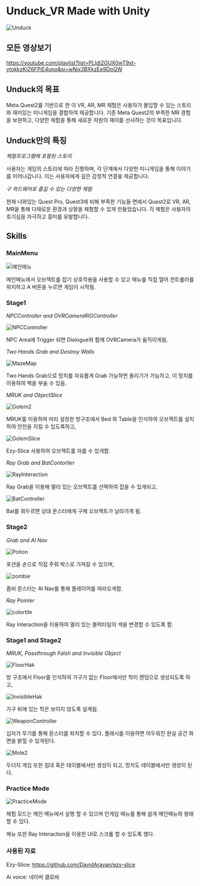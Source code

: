 # Unduck_VR Made with Unity

 ![Unduck](https://github.com/user-attachments/assets/5488a343-1f6e-443b-b21b-6c48b81bc194)


 
## 모든 영상보기

https://youtube.com/playlist?list=PLIdj2GUX0wT9xt-ytokkzKiZ6FPiE4unq&si=wNix3BXkzEe9DpQW

## Unduck의 목표

Meta Quest2를 기반으로 한 이 VR, AR, MR 체험은 사용자가 몰입할 수 있는 스토리와 재미있는 미니게임을 결합하여 제공합니다. 기존 Meta Quest2의 부족한 MR 경험을 보완하고, 다양한 체험을 통해 새로운 차원의 재미를 선사하는 것이 목표입니다.

## Unduck만의 특징

*체험프로그램에 포함된 스토리*

사용자는 게임의 스토리에 따라 진행하며, 각 단계에서 다양한 미니게임을 통해 이야기를 이어나갑니다. 이는 사용자에게 깊은 감정적 연결을 제공합니다.

  
*구 하드웨어로 즐길 수 있는 다양한 체험*

현재 나와있는 Quest Pro, Quest3에 비해 부족한 기능들 면에서 Quest2로 VR, AR, MR을 통해 다채로운 환경과 상황을 체험할 수 있게 만들었습니다. 각 체험은 사용자의 호기심을 자극하고 흥미를 유발합니다.

## Skills
### MainMenu

![메인메뉴](https://github.com/user-attachments/assets/c72540a2-2bf2-4c5d-8327-ff7784bb2994)

메인메뉴에서 오브젝트를 잡기 상호작용을 사용할 수 있고 메뉴를 직접 열어 컨트롤러를 위치하고 A 버튼을 누르면 게임이 시작됨.

### Stage1

*NPCController and OVRCameraRIGController*

![NPCController](https://github.com/user-attachments/assets/f7524f2f-b4e6-451b-92cf-e4dcc73612a7)

NPC Area에 Trigger 되면 Dialogue와 함께 OVRCamera가 움직이게됨.

*Two Hands Grab and Destroy Walls*

![MazeMap](https://github.com/user-attachments/assets/dcd32271-0ce7-4e17-9921-83f6d6b1915c)

Two Hands Grab으로 망치를 자유롭게 Grab 가능하면 돌리기가 가능하고, 이 망치를 이용하여 벽을 부술 수 있음.

*MRUK and ObjectSlice*

![Golem2](https://github.com/user-attachments/assets/e85ed1fe-715d-4c26-8efa-780727c80f13)

MRUK를 이용하여 미리 설정한 방구조에서 Bed 와 Table을 인식하여 오브젝트를 설치하여 안전을 지킬 수 있도록하고,

![GolemSlice](https://github.com/user-attachments/assets/87228c3a-9f17-486c-986b-dc6d08eb22d1)

 Ezy-Slice 사용하여 오브젝트를 자를 수 있게함.

*Ray Grab and BatContorller*

![RayInteraction](https://github.com/user-attachments/assets/7b5d8baf-4b52-4784-9f11-e048f93a8c3b)

Ray Grab을 이용해 멀리 있는 오브젝트를 선택하여 잡을 수 있게되고, 

![BatController](https://github.com/user-attachments/assets/0278bc17-66ee-4f75-9068-172534bb83b6)

Bat를 휘두르면 상대 몬스터에게 구체 오브젝트가 날라가게 됨.

### Stage2

*Grab and AI Nav*

![Potion](https://github.com/user-attachments/assets/0180809e-0a29-42b0-92b5-0ebb9333bddc)

포션을 손으로 직접 주워 박스로 가져갈 수 있으며, 

![zombie](https://github.com/user-attachments/assets/80ca4e3a-9dc6-4c4c-b22f-997b6f0a2cf0)

좀비 몬스터는 AI Nav를 통해 플레이어를 따라오게함.

*Ray Pointer*

![colortile](https://github.com/user-attachments/assets/b6f3e358-c4ff-4f00-9614-549c8fc449f4)

Ray Interaction을 이용하여 멀리 있는 블럭타일의 색을 변경할 수 있도록 함.

### Stage1 and Stage2

*MRUK, Passthrough Falsh and Invisible Object*

![FloorHak](https://github.com/user-attachments/assets/45cdf220-e7b1-4a58-9140-97d1d1b6840b)

방 구조에서 Floor를 인식하여 가구가 없는 Floor에서만 학이 랜덤으로 생성되도록 하고, 

![InvisibleHak](https://github.com/user-attachments/assets/cf4da47b-66f1-4c04-819e-5bec3849e26c)

가구 뒤에 있는 학은 보이지 않도록 설계됨.

![WeaponController](https://github.com/user-attachments/assets/0b22bcb6-a8c2-4e41-b09c-f2ddf09d5b9d)

십자가 무기를 통해 몬스터를 퇴치할 수 있다. 플래시를 이용하면 어두워진 현실 공간 화면을 밝힐 수 있게된다.

![Mole2](https://github.com/user-attachments/assets/7673c2fc-bebf-4cae-a3db-3cb5bf179e27)

두더지 게임 또한 침대 혹은 테이블에서만 생성이 되고, 망치도 테이블에서만 생성이 된다. 

### Practice Mode

![PracticeMode](https://github.com/user-attachments/assets/ef66db35-4d49-4057-9b72-d8bb4ac386f8)

체험 모드는 메인 메뉴에서 실행 할 수 있으며 인게임 메뉴를 통해 쉽게 메인메뉴와 왕래할 수 있다.

메뉴 또한 Ray Interaction을 이용한 UI로 스크롤 할 수 있도록 했다.

### 사용된 자료

Ezy-Slice: https://github.com/DavidArayan/ezy-slice

Ai voice: 네이버 클로바
